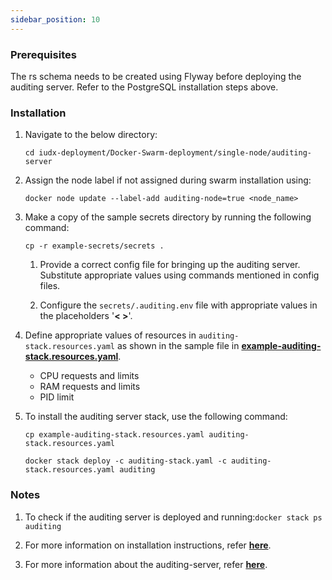 ```yaml
---
sidebar_position: 10
---
```


### Prerequisites

The rs schema needs to be created using Flyway before deploying the auditing server. Refer to the PostgreSQL installation steps above.

### Installation

1. Navigate to the below directory:

    ```
    cd iudx-deployment/Docker-Swarm-deployment/single-node/auditing-server
    ```

2. Assign the node label if not assigned during swarm installation using:

    ```
    docker node update --label-add auditing-node=true <node_name>
    ```

3. Make a copy of the sample secrets directory by running the following command:

    ```
    cp -r example-secrets/secrets .
    ```

    1. Provide a correct config file for bringing up the auditing server. Substitute appropriate values using commands mentioned in config files.

    2. Configure the `secrets/.auditing.env` file with appropriate values in the placeholders '**< >**'.

4. Define appropriate values of resources in `auditing-stack.resources.yaml` as shown in the sample file in **[example-auditing-stack.resources.yaml](https://github.com/datakaveri/iudx-deployment/blob/5.0.0/Docker-Swarm-deployment/single-node/auditing-server/example-auditing-stack.resources.yaml)**.
   
   + CPU requests and limits
   + RAM requests and limits
   + PID limit 
   

5. To install the auditing server stack, use the following command:

    ```
    cp example-auditing-stack.resources.yaml auditing-stack.resources.yaml

    docker stack deploy -c auditing-stack.yaml -c auditing-stack.resources.yaml auditing
    ```

### Notes

1. To check if the auditing server is deployed and running:` docker stack ps auditing `


2. For more information on installation instructions, refer **[here](https://github.com/datakaveri/iudx-deployment/tree/5.0.0/Docker-Swarm-deployment/single-node/auditing-server#introduction)**.
3. For more information about the auditing-server, refer **[here](https://github.com/datakaveri/auditing-server)**.

